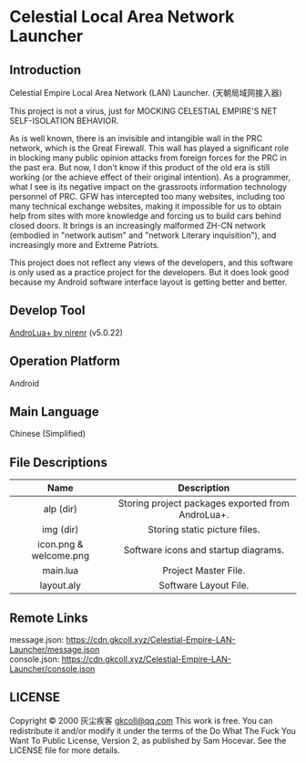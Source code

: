 # Celestial Local Area Network Launcher

## Introduction

Celestial Empire Local Area Network (LAN) Launcher. (天朝局域网接入器)

This project is not a virus, just for MOCKING CELESTIAL EMPIRE'S NET SELF-ISOLATION BEHAVIOR.

As is well known, there is an invisible and intangible wall in the PRC network, which is the Great Firewall. This wall has played a significant role in blocking many public opinion attacks from foreign forces for the PRC in the past era. But now, I don't know if this product of the old era is still working (or the achieve effect of their original intention). As a programmer, what I see is its negative impact on the grassroots information technology personnel of PRC. GFW has intercepted too many websites, including too many technical exchange websites, making it impossible for us to obtain help from sites with more knowledge and forcing us to build cars behind closed doors. It brings is an increasingly malformed ZH-CN network (embodied in "network autism" and "network Literary inquisition"), and increasingly more and Extreme Patriots.

This project does not reflect any views of the developers, and this software is only used as a practice project for the developers. But it does look good because my Android software interface layout is getting better and better.

## Develop Tool

[AndroLua+ by nirenr](https://github.com/nirenr/AndroLua_pro) (v5.0.22)

## Operation Platform

Android

## Main Language

Chinese (Simplified)

## File Descriptions

|          Name          |                         Description                          |
| :--------------------: | :----------------------------------------------------------: |
|       alp (dir)        |      Storing project packages exported from AndroLua+.       |
|       img (dir)        |                Storing static picture files.                 |
| icon.png & welcome.png |             Software icons and startup diagrams.             |
|        main.lua        |                     Project Master File.                     |
|       layout.aly       |                    Software Layout File.                     |

## Remote Links

message.json: https://cdn.gkcoll.xyz/Celestial-Empire-LAN-Launcher/message.json  
console.json: https://cdn.gkcoll.xyz/Celestial-Empire-LAN-Launcher/console.json

## LICENSE

Copyright © 2000 灰尘疾客 gkcoll@qq.com
This work is free. You can redistribute it and/or modify it under the terms of the Do What The Fuck You Want To Public License, Version 2, as published by Sam Hocevar. See the LICENSE file for more details.
